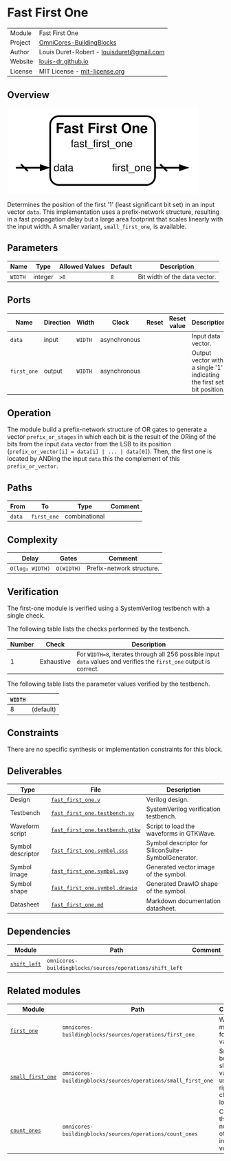 # Fast First One

|         |                                                                                  |
| ------- | -------------------------------------------------------------------------------- |
| Module  | Fast First One                                                                   |
| Project | [OmniCores-BuildingBlocks](https://github.com/Louis-DR/OmniCores-BuildingBlocks) |
| Author  | Louis Duret-Robert - [louisduret@gmail.com](mailto:louisduret@gmail.com)         |
| Website | [louis-dr.github.io](https://louis-dr.github.io)                                 |
| License | MIT License - [mit-license.org](https://mit-license.org)                         |

## Overview

![fast_first_one](fast_first_one.symbol.svg)

Determines the position of the first '1' (least significant bit set) in an input vector `data`. This implementation uses a prefix-network structure, resulting in a fast propagation delay but a large area footprint that scales linearly with the input width. A smaller variant, `small_first_one`, is available.

## Parameters

| Name    | Type    | Allowed Values | Default | Description                   |
| ------- | ------- | -------------- | ------- | ----------------------------- |
| `WIDTH` | integer | `>0`           | `8`     | Bit width of the data vector. |

## Ports

| Name        | Direction | Width   | Clock        | Reset | Reset value | Description                                                            |
| ----------- | --------- | ------- | ------------ | ----- | ----------- | ---------------------------------------------------------------------- |
| `data`      | input     | `WIDTH` | asynchronous |       |             | Input data vector.                                                     |
| `first_one` | output    | `WIDTH` | asynchronous |       |             | Output vector with a single '1' indicating the first set bit position. |

## Operation

The module build a prefix-network structure of OR gates to generate a vector `prefix_or_stages` in which each bit is the result of the ORing of the bits from the input `data` vector from the LSB to its position (`prefix_or_vector[i] = data[i] | ... | data[0]`). Then, the first one is located by ANDing the input `data` this the complement of this `prefix_or_vector`.

## Paths

| From   | To          | Type          | Comment |
| ------ | ----------- | ------------- | ------- |
| `data` | `first_one` | combinational |         |

## Complexity

| Delay           | Gates      | Comment                   |
| --------------- | ---------- | ------------------------- |
| `O(log₂ WIDTH)` | `O(WIDTH)` | Prefix-network structure. |

## Verification

The first-one module is verified using a SystemVerilog testbench with a single check.

The following table lists the checks performed by the testbench.

| Number | Check      | Description                                                                                                          |
| ------ | ---------- | -------------------------------------------------------------------------------------------------------------------- |
| 1      | Exhaustive | For `WIDTH=8`, iterates through all 256 possible input `data` values and verifies the `first_one` output is correct. |

The following table lists the parameter values verified by the testbench.

| `WIDTH` |           |
| ------- | --------- |
| 8       | (default) |

## Constraints

There are no specific synthesis or implementation constraints for this block.

## Deliverables

| Type              | File                                                             | Description                                         |
| ----------------- | ---------------------------------------------------------------- | --------------------------------------------------- |
| Design            | [`fast_first_one.v`](fast_first_one.v)                           | Verilog design.                                     |
| Testbench         | [`fast_first_one.testbench.sv`](fast_first_one.testbench.sv)     | SystemVerilog verification testbench.               |
| Waveform script   | [`fast_first_one.testbench.gtkw`](fast_first_one.testbench.gtkw) | Script to load the waveforms in GTKWave.            |
| Symbol descriptor | [`fast_first_one.symbol.sss`](fast_first_one.symbol.sss)         | Symbol descriptor for SiliconSuite-SymbolGenerator. |
| Symbol image      | [`fast_first_one.symbol.svg`](fast_first_one.symbol.svg)         | Generated vector image of the symbol.               |
| Symbol shape      | [`fast_first_one.symbol.drawio`](fast_first_one.symbol.drawio)   | Generated DrawIO shape of the symbol.               |
| Datasheet         | [`fast_first_one.md`](fast_first_one.md)                         | Markdown documentation datasheet.                   |

## Dependencies

| Module                                                    | Path                                                     | Comment |
| --------------------------------------------------------- | -------------------------------------------------------- | ------- |
| [`shift_left`](../../operations/shift_left/shift_left.md) | `omnicores-buildingblocks/sources/operations/shift_left` |         |

## Related modules

| Module                                                     | Path                                                          | Comment                                              |
| ---------------------------------------------------------- | ------------------------------------------------------------- | ---------------------------------------------------- |
| [`first_one`](../first_one/first_one.md)                   | `omnicores-buildingblocks/sources/operations/first_one`       | Wrapper module for the variants.                     |
| [`small_first_one`](../small_first_one/small_first_one.md) | `omnicores-buildingblocks/sources/operations/small_first_one` | Smaller but slower variant using ripple-chain logic. |
| [`count_ones`](../count_ones/count_ones.md)                | `omnicores-buildingblocks/sources/operations/count_ones`      | Counts the total number of set bits in a vector.     |
